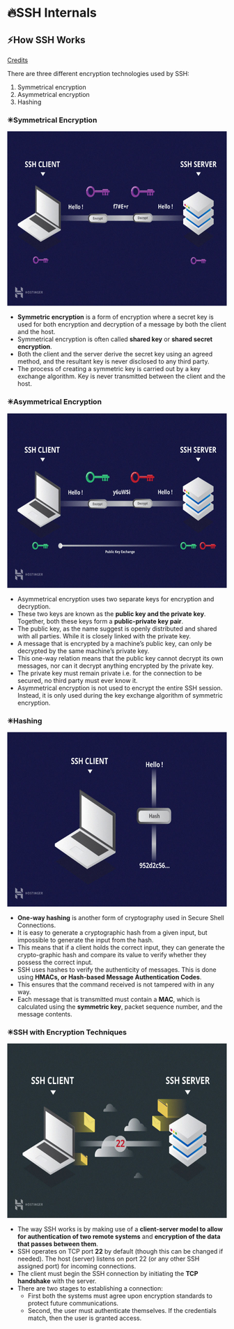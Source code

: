 # 🔥SSH Internals

## ⚡How SSH Works

[Credits](https://www.hostinger.com/tutorials/ssh-tutorial-how-does-ssh-work)

There are three different encryption technologies used by SSH:

1. Symmetrical encryption
2. Asymmetrical encryption
3. Hashing

### ✳Symmetrical Encryption

<img src="./assets/images/Symmetric-Encryption.png" alt="events" width="700" height="400">

* **Symmetric encryption** is a form of encryption where a secret key is used for both encryption and decryption of a message by both the client and the host.
* Symmetrical encryption is often called **shared key** or **shared secret encryption**.
* Both the client and the server derive the secret key using an agreed method, and the resultant key is never disclosed to any third party. 
* The process of creating a symmetric key is carried out by a key exchange algorithm. Key is never transmitted between the client and the host.

### ✳Asymmetrical Encryption

<img src="./assets/images/Asymmetric-encryption.png" alt="events" width="700" height="400">

* Asymmetrical encryption uses two separate keys for encryption and decryption. 
* These two keys are known as the **public key and the private key**. Together, both these keys form a **public-private key pair**.
* The public key, as the name suggest is openly distributed and shared with all parties. While it is closely linked with the private key.
* A message that is encrypted by a machine’s public key, can only be decrypted by the same machine’s private key.
* This one-way relation means that the public key cannot decrypt its own messages, nor can it decrypt anything encrypted by the private key.
* The private key must remain private i.e. for the connection to be secured, no third party must ever know it. 
* Asymmetrical encryption is not used to encrypt the entire SSH session. Instead, it is only used during the key exchange algorithm of symmetric encryption. 

### ✳Hashing

<img src="./assets/images/hashing.png" alt="events" width="700" height="400">

* **One-way hashing** is another form of cryptography used in Secure Shell Connections.
* It is easy to generate a cryptographic hash from a given input, but impossible to generate the input from the hash.
* This means that if a client holds the correct input, they can generate the crypto-graphic hash and compare its value to verify whether they possess the correct input.
* SSH uses hashes to verify the authenticity of messages. This is done using **HMACs, or Hash-based Message Authentication Codes**. 
* This ensures that the command received is not tampered with in any way.
* Each message that is transmitted must contain a **MAC**, which is calculated using the **symmetric key**, packet sequence number, and the message contents.

### ✳SSH with Encryption Techniques

<img src="./assets/images/ssh-client-and-server.jpg" alt="events" width="700" height="400">

* The way SSH works is by making use of a **client-server model to allow for authentication of two remote systems** and **encryption of the data that passes between them**.
* SSH operates on TCP port **22** by default (though this can be changed if needed). The host (server) listens on port 22 (or any other SSH assigned port) for incoming connections.
* The client must begin the SSH connection by initiating the **TCP handshake** with the server.
* There are two stages to establishing a connection: 
    * First both the systems must agree upon encryption standards to protect future communications.
    * Second, the user must authenticate themselves. If the credentials match, then the user is granted access.